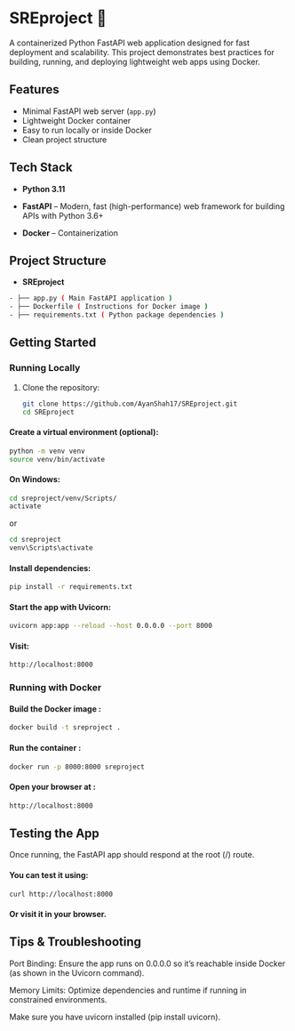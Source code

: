 # SREproject 🚀

A containerized Python FastAPI web application designed for fast deployment and scalability. This project demonstrates best practices for building, running, and deploying lightweight web apps using Docker.

## Features
- Minimal FastAPI web server (`app.py`)
- Lightweight Docker container
- Easy to run locally or inside Docker
- Clean project structure

## Tech Stack
- **Python 3.11**

- **FastAPI** – Modern, fast (high-performance) web framework for building APIs with Python 3.6+

- **Docker** – Containerization

## Project Structure
- **SREproject**
```bash
- ├── app.py ( Main FastAPI application )
- ├── Dockerfile ( Instructions for Docker image )
- ├── requirements.txt ( Python package dependencies )
```

## Getting Started

### Running Locally

1. Clone the repository:
   ```bash
   git clone https://github.com/AyanShah17/SREproject.git
   cd SREproject
   ```

#### Create a virtual environment (optional):

```bash
python -m venv venv
source venv/bin/activate 
```

#### On Windows: 

```bash
cd sreproject/venv/Scripts/
activate
```
or

```bash
cd sreproject
venv\Scripts\activate
```

#### Install dependencies:

```bash
pip install -r requirements.txt
```

#### Start the app with Uvicorn:

```bash 
uvicorn app:app --reload --host 0.0.0.0 --port 8000
```

#### Visit:

```bash
http://localhost:8000
```

### Running with Docker

#### Build the Docker image :

```bash 
docker build -t sreproject .
```

#### Run the container :

```bash 
docker run -p 8000:8000 sreproject
```
#### Open your browser at :

   ```bash 
   http://localhost:8000 
   ```

## Testing the App

Once running, the FastAPI app should respond at the root (/) route. 

#### You can test it using:
```bash
curl http://localhost:8000
```
#### Or visit it in your browser.

## Tips & Troubleshooting

Port Binding: Ensure the app runs on 0.0.0.0 so it’s reachable inside Docker (as shown in the Uvicorn command).

Memory Limits: Optimize dependencies and runtime if running in constrained environments.

Make sure you have uvicorn installed (pip install uvicorn).